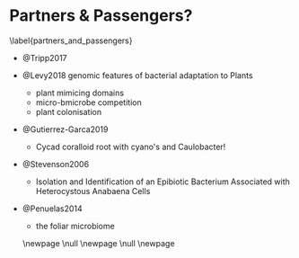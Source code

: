# Partners & Passengers?
\label{partners_and_passengers}

* @Tripp2017
* @Levy2018 genomic features of bacterial adaptation to Plants
  - plant mimicing domains
  - micro-bmicrobe competition
  - plant colonisation
* @Gutierrez-Garca2019
  - Cycad coralloid root with cyano's and Caulobacter!

* @Stevenson2006
  - Isolation and Identification of an Epibiotic Bacterium Associated with Heterocystous Anabaena Cells

* @Penuelas2014
  - the foliar microbiome

  \newpage
  \null
  \newpage
  \null
  \newpage
